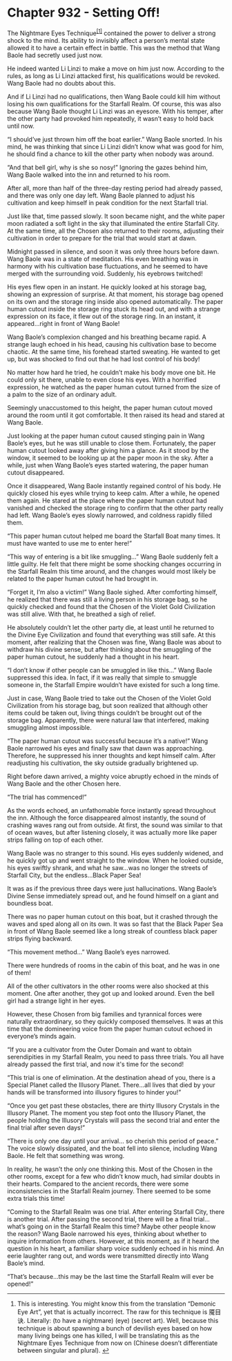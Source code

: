 # Chapter 932 - Setting Off!

The Nightmare Eyes Technique<sup class="footnote"><a href="#fn-1" id="fnref-1">[1]</a></sup> contained the power to deliver a strong shock to the mind. Its ability to invisibly affect a person’s mental state allowed it to have a certain effect in battle.  This was the method that Wang Baole had secretly used just now.

He indeed wanted Li Linzi to make a move on him just now. According to the rules, as long as Li Linzi attacked first, his qualifications would be revoked. Wang Baole had no doubts about this.

And if Li Linzi had no qualifications, then Wang Baole could kill him without losing his own qualifications for the Starfall Realm. Of course, this was also because Wang Baole thought Li Linzi was an eyesore. With his temper, after the other party had provoked him repeatedly, it wasn’t easy to hold back until now.

“I should’ve just thrown him off the boat earlier.” Wang Baole snorted. In his mind, he was thinking that since Li Linzi didn’t know what was good for him, he should find a chance to kill the other party when nobody was around.

“And that bell girl, why is she so nosy!” Ignoring the gazes behind him, Wang Baole walked into the inn and returned to his room.

After all, more than half of the three-day resting period had already passed, and there was only one day left. Wang Baole planned to adjust his cultivation and keep himself in peak condition for the next Starfall trial.

Just like that, time passed slowly. It soon became night, and the white paper moon radiated a soft light in the sky that illuminated the entire Starfall City. At the same time, all the Chosen also returned to their rooms, adjusting their cultivation in order to prepare for the trial that would start at dawn.

Midnight passed in silence, and soon it was only three hours before dawn. Wang Baole was in a state of meditation. His even breathing was in harmony with his cultivation base fluctuations, and he seemed to have merged with the surrounding void. Suddenly, his eyebrows twitched!

His eyes flew open in an instant. He quickly looked at his storage bag, showing an expression of surprise. At that moment, his storage bag opened on its own and the storage ring inside also opened automatically. The paper human cutout inside the storage ring stuck its head out, and with a strange expression on its face, it flew out of the storage ring. In an instant, it appeared…right in front of Wang Baole!

Wang Baole’s complexion changed and his breathing became rapid. A strange laugh echoed in his head, causing his cultivation base to become chaotic. At the same time, his forehead started sweating. He wanted to get up, but was shocked to find out that he had lost control of his body!

No matter how hard he tried, he couldn’t make his body move one bit. He could only sit there, unable to even close his eyes. With a horrified expression, he watched as the paper human cutout turned from the size of a palm to the size of an ordinary adult.

Seemingly unaccustomed to this height, the paper human cutout moved around the room until it got comfortable. It then raised its head and stared at Wang Baole.

Just looking at the paper human cutout caused stinging pain in Wang Baole’s eyes, but he was still unable to close them. Fortunately, the paper human cutout looked away after giving him a glance. As it stood by the window, it seemed to be looking up at the paper moon in the sky. After a while, just when Wang Baole’s eyes started watering, the paper human cutout disappeared.

Once it disappeared, Wang Baole instantly regained control of his body. He quickly closed his eyes while trying to keep calm. After a while, he opened them again. He stared at the place where the paper human cutout had vanished and checked the storage ring to confirm that the other party really had left. Wang Baole’s eyes slowly narrowed, and coldness rapidly filled them.

“This paper human cutout helped me board the Starfall Boat many times. It must have wanted to use me to enter here!”

“This way of entering is a bit like smuggling…” Wang Baole suddenly felt a little guilty. He felt that there might be some shocking changes occurring in the Starfall Realm this time around, and the changes would most likely be related to the paper human cutout he had brought in.

“Forget it, I’m also a victim!” Wang Baole sighed. After comforting himself, he realized that there was still a living person in his storage bag, so he quickly checked and found that the Chosen of the Violet Gold Civilization was still alive. With that, he breathed a sigh of relief.

He absolutely couldn’t let the other party die, at least until he returned to the Divine Eye Civilization and found that everything was still safe. At this moment, after realizing that the Chosen was fine, Wang Baole was about to withdraw his divine sense, but after thinking about the smuggling of the paper human cutout, he suddenly had a thought in his heart.

“I don’t know if other people can be smuggled in like this…” Wang Baole suppressed this idea. In fact, if it was really that simple to smuggle someone in, the Starfall Empire wouldn’t have existed for such a long time.

Just in case, Wang Baole tried to take out the Chosen of the Violet Gold Civilization from his storage bag, but soon realized that although other items could be taken out, living things couldn’t be brought out of the storage bag. Apparently, there were natural law that interfered, making smuggling almost impossible.

“The paper human cutout was successful because it’s a native!” Wang Baole narrowed his eyes and finally saw that dawn was approaching. Therefore, he suppressed his inner thoughts and kept himself calm. After readjusting his cultivation, the sky outside gradually brightened up.

Right before dawn arrived, a mighty voice abruptly echoed in the minds of Wang Baole and the other Chosen here.

“The trial has commenced!”

As the words echoed, an unfathomable force instantly spread throughout the inn. Although the force disappeared almost instantly, the sound of crashing waves rang out from outside. At first, the sound was similar to that of ocean waves, but after listening closely, it was actually more like paper strips falling on top of each other.

Wang Baole was no stranger to this sound. His eyes suddenly widened, and he quickly got up and went straight to the window. When he looked outside, his eyes swiftly shrank, and what he saw…was no longer the streets of Starfall City, but the endless…Black Paper Sea!

It was as if the previous three days were just hallucinations. Wang Baole’s Divine Sense immediately spread out, and he found himself on a giant and boundless boat.

There was no paper human cutout on this boat,  but it crashed through the waves and sped along all on its own. It was so fast that the Black Paper Sea in front of Wang Baole seemed like a long streak of countless black paper strips flying backward.

“This movement method…” Wang Baole’s eyes narrowed.

There were hundreds of rooms in the cabin of this boat, and he was in one of them!

All of the other cultivators in the other rooms were also shocked at this moment. One after another, they got up and looked around. Even the bell girl had a strange light in her eyes.

However, these Chosen from big families and tyrannical forces were naturally extraordinary, so they quickly composed themselves. It was at this time that the domineering voice from the paper human cutout echoed in everyone’s minds again.

“If you are a cultivator from the Outer Domain and want to obtain serendipities in my Starfall Realm, you need to pass three trials. You all have already passed the first trial, and now it's time for the second!

“This trial is one of elimination. At the destination ahead of you, there is a Special Planet called the Illusory Planet. There…all lives that died by your hands will be transformed into illusory figures to hinder you!”

“Once you get past these obstacles, there are thirty Illusory Crystals in the Illusory Planet. The moment you step foot onto the Illusory Planet, the people holding the Illusory Crystals will pass the second trial and enter the final trial after seven days!”

“There is only one day until your arrival… so cherish this period of peace.” The voice slowly dissipated, and the boat fell into silence, including Wang Baole. He felt that something was wrong.

In reality, he wasn’t the only one thinking this. Most of the Chosen in the other rooms, except for a few who didn’t know much, had similar doubts in their hearts. Compared to the ancient records, there were some inconsistencies in the Starfall Realm journey. There seemed to be some extra trials this time!

“Coming to the Starfall Realm was one trial. After entering Starfall City, there is another trial. After passing the second trial, there will be a final trial…what’s going on in the Starfall Realm this time? Maybe other people know the reason? Wang Baole narrowed his eyes, thinking about whether to inquire information from others. However, at this moment, as if it heard the question in his heart, a familiar sharp voice suddenly echoed in his mind. An eerie laughter rang out, and words were transmitted directly into Wang Baole’s mind.

“That’s because…this may be the last time the Starfall Realm will ever be opened!”

<hr/>
  <div class="footnotes">
    <ol>
      <li id="fn-1">This is interesting. You might know this from the translation “Demonic Eye Art”, yet that is actually incorrect. The raw for this technique is 魇目诀. Literally: (to have a nightmare) (eye) (secret art). Well, because this technique is about spawning a bunch of devilish eyes based on how many living beings one has killed, I will be translating this as the Nightmare Eyes Technique from now on (Chinese doesn’t differentiate between singular and plural). <span class="footnotereverse"><a href="#fnref-1">↩</a></span></li>
    </ol>
  </div>